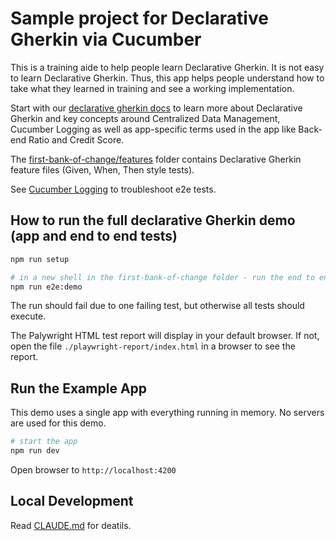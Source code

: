 # Sample project for Declarative Gherkin via Cucumber

This is a training aide to help people learn Declarative Gherkin.  It is not
easy to learn Declarative Gherkin.  Thus, this app helps people understand how
to take what they learned in training and see a working implementation.

Start with our [declarative gherkin docs](./docs/declarative-gherkin.md) to learn more about Declarative Gherkin and key concepts around Centralized Data Management, Cucumber Logging as well as app-specific terms used in the app like Back-end Ratio and Credit Score.

The [first-bank-of-change/features](first-bank-of-change/features) folder contains Declarative Gherkin feature files (Given, When, Then style tests).

See [Cucumber Logging](./docs/cucumber-logging.md) to troubleshoot e2e tests.

## How to run the full declarative Gherkin demo (app and end to end tests)

```bash
npm run setup

# in a new shell in the first-bank-of-change folder - run the end to end tests
npm run e2e:demo
```

The run should fail due to one failing test, but otherwise all tests should execute.

The Palywright HTML test report will display in your default browser. If not, open the file `./playwright-report/index.html` in a browser to see the report.

## Run the Example App

This demo uses a single app with everything running in memory.  No servers are
used for this demo.

```bash
# start the app
npm run dev
```

Open browser to  `http://localhost:4200`

## Local Development

Read [CLAUDE.md](./CLAUDE.md) for deatils.